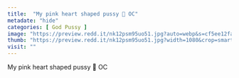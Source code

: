```yaml
---
title:  "My pink heart shaped pussy 💖 OC"
metadate: "hide"
categories: [ God Pussy ]
image: "https://preview.redd.it/nk12psm95uo51.jpg?auto=webp&s=cf5ee12faf10eeed1398ffbba70b330be2446a4e"
thumb: "https://preview.redd.it/nk12psm95uo51.jpg?width=1080&crop=smart&auto=webp&s=e063578175aa4f79432e13adf9be74464b9a9dab"
visit: ""
---
```

My pink heart shaped pussy 💖 OC
